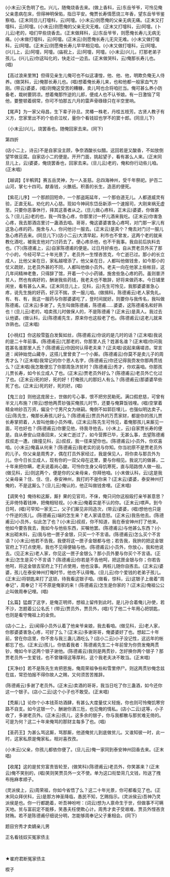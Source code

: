 <!-- { "loadSidebar": true } -->
(小末云)天色明了也。兴儿，随俺烧香去来。(做上香科，云)东岳爷爷，可怜见俺父亲患病在床，但得神明保佑，指日平安。俺贾长寿情愿烧三年香，望东岳爷爷鉴察咱。(正末同旦儿打嚏科，云)阿嚏。(小末云)则愿俺的父亲无病无痛。(正末又打嚏科，云)阿嚏。(小末云)则愿俺的父亲无灾无难。(正末又打嚏科，云)阿嚏。(卜儿云)老的，咱们早些烧香去。(正末做拜科，云)东岳爷爷，则愿俺长寿儿无病无痛。(小末做打嚏科，云)阿嚏。(正末云)则愿俺长寿儿无灾无难。(小末又做打嚏科，云)阿嚏。(正末云)则愿俺长寿儿早早相见咱。(小末又做打嚏科，云)阿嚏。(兴儿上，云)阿嚏，阿嚏。(庙祝上，云)阿嚏，阿嚏。(小末云)兴儿，打那老弟子孩儿。(兴儿云)你这叫化的，快走过一边去。(正末做哭科，云)俺那长寿儿也。(唱)

【高过浪来里煞】但得见亲生儿俺可也不似这凄惶，他、他、他，明欺负俺无人侍养。(做哭科，云)俺那长寿儿也。(唱)想着俺长寿儿来，也和他都一般家血气方刚。(带云)婆婆，(唱)则俺这受苦的糟糠，卖儿呵也合将咱拦当。俺可甚么养小防备老，栽树要阴凉。想着俺那忤逆的儿郎，便成人也不认爷娘。有一日激恼了穹他，要整顿着纲常，你可不怕那五六月的雷声骨碌碌只在半空里响。

【尾声】为一家父母昌，生下辈子孙旦。灵椿一株老，丹桂五枝芳。古贤人教子有义方，您家里出不的个伯俞泣杖，量你个看钱奴也学不的窦十郎。(同旦儿下)

（小末云)兴儿，烧罢香也。随俺回家去来。(同下)

第四折

(店小二上，诗云)不是自家没主顾，争奈酒酸长似醋。这回若是又酸香，不如放倒望竿做豆腐。自家店小二的便是。开开门面，挑起望子，看有甚么人来。(正末同旦儿上，云)婆婆，俺烧罢香也，回家去来。(旦儿云)老的，俺和你行动些儿咱。(正末唱)

【越调】【半鹌鹑】赛五岳灵神，为一人圣慈。总四海神州，受千年祭祀。护百二山河，掌七十四司。献香钱，火醮纸。积善的长生，造恶的便死。

【紫花儿序】一个那颜回短命，一个那盗跖延年，一个那伯道无儿。人都道威灵有验，正直无私，劝化的人心慈。现如今神祠东岱岳新添一个速报司，大刚来祸无虚至。只要你恶事休行，择其这善者从之。(旦儿做心疼科，正末云)婆婆，你做甚么？(旦儿云)老的也，我一阵急心疼，你那里讨一杯儿酒来我吃。(正末云)你害急心疼，我去那酒店里讨一蛊酒去咱。哥哥，俺这婆婆害急心疼呵，对门那一家儿有这急心疼的药，施舍与人，你问他讨一服去。(正末云)是真个？俺去对门讨一服儿急心疼药去来。(同旦儿下)(店小二云)大清早起，利市也不曾发，这两个老的就来教化酒吃，被我支他对门讨药去了。便心疼杀他，也不干我事。我自前后执料去也。(下)(陈德甫上，云)自家陈德甫的便是。过日月好疾也，自从贾老员外买了那个小的，今经可早二十年光景了。老员外一生悭吝苦克，今亡逝已过。那小的长立成人，比他父亲在日，家私越增添了。他父亲在日，人都叫他做钱舍，如今那小的仗义疏财，比老员外甚的不同，人都叫他做小员外。老夫一向在他家上些帐目，这几年间精神老惫，只得辞了馆，开着一个小小药铺，施舍些急心疼的药。虽则普济贫人，然也有病好的，酬谢我些药钱，我老夫也不敢辞，好将来做药本。今日铺里闲坐，看有甚么人来。(正末同旦儿上，见科，云)先生可怜见，我那婆婆害急心疼，说先生施的好药，好汉不揣，求一服儿咱。(做揖科，陈德甫云)老人家免礼。有、有、有，我这一服药与你那婆婆吃了，登时间就好。则要你与我传名，我叫做陈德甫。(正末云)多谢了。先生叫做陈德甫，陈德甫……婆婆，这陈德甫名和好熟也！(旦儿云)老的，咱卖孩儿时做保人的，不是陈德甫？(正末云)是真人。我过去认他婆。(做认科，云)陈德甫先生，原来你也这般老了也。(陈德甫云)这老儿就来诈熟也。(正末唱)

【小桃红】你这般雪盔白发鬓如丝，(陈德甫云)你说的是几时的话？(正末唱)我说的是二十年前事。(陈德甫云)兀那老的，你那里人氏？姓甚名谁？(正末唱)你问我姓甚名谁那里人氏？(陈德甫云)你因何认得老夫来？(正夫唱)说起来痛嗟咨。常言道：闻钟始觉山藏寺，这搭儿里曾卖了一个小厮。(陈德甫云)你莫不是卖儿子的周秀才么？(正末唱)我常记的你个恩人名字，(陈德甫云)你还记得我赍发你那两贯钱么？(正末唱)我怎敢便忘了你那周急济贫时？(陈德甫云)秀才，你欢喜咱。你那孩儿贾长寿，如今长立成人了也。(正末云)贾老员外好么？(陈德甫云)老员外亡化过了也。(正末云)死的好，死的好！打俺孩儿的那妇人有么？(陈德甫云)那婆婆早些死了也。(正末云)死的好，死的好。(唱)

【鬼三台】则他这庞居士，世做的亏心事，恨不把穷民勒死。满口假悲慈，可曾有半文儿布施？(带云)想他两贯钞强买俺孩儿时节，还要与俺算饭钱哩。(唱)空掌着精金响钞百万资，偏没个寸男尺女为继嗣。俺倒不如郭巨埋儿，也强似明达卖子。(云)陈先生，俺那长寿孩儿好么？(陈德甫云)贾员外的万贯家财，都是你的孩儿贾长寿掌把着，人皆叫他做小员外哩。(正末云)陈先生可怜见，着俺那孩儿来厮见一面，可也好也？(陈德甫云)你要见他，待我寻他去。(小末上，云)自家贾长寿的便是。自从泰安山烧香回来，父亲亡逝过了，如今营葬已毕，无甚么事，去望陈德甫叔叔走一遭。(做撞见科，云)叔叔，我一径来望你也。(陈德甫云)小员外，你欢喜咱。(小末云)俺喜从何来？(陈德甫云)我老实的说与你知。你当初原不是贾老员外的儿子。你父亲是周秀才，偶在打员外家经过，我是保见人，将你卖与那员外为儿。你今日长立成人，现有你的一双父母在这里，要与你相见。我说兀的做甚，二十年来把你瞒，老夫说着尚心酸。可怜你生身父母饥寒死，直与陌路傍人做一般。(做见科，云)则这两个，便是你的父亲母亲，你拜他咱。(小末做认科，云)这是我父亲母亲？住、住、住，泰安神州，我打的不是你来？(正末云)婆婆，泰安神州打俺的，不是这厮么？(旦儿云)俺认的，他正叫做钱舍哩。(正末唱)

【调笑令】俺待和这厮，厮扌果的见官司，不俫，俺只问你这般殴打亲爷甚意思？无非倚恃着钱神，把俺相轻视。(小末云)俺着实是不认的你。(正末云)噤声。到今日呵，(唱)可早知一家无二，父子们厮见非同造次，(带云)婆婆，(唱)想他也只是个忤逆的孩儿。(陈德甫云)端的怎生来？老人家请息怒。(正末云)我告他去。(陈德甫云)小员外，似此怎了也？(小末云)叔叔，你不知道，我在泰安神州打了他来。他如今要告我去，我如今与他些东西，买嘱他罢。(陈德甫云)与他甚么东西？(小末出砌末科，云)我与他一匣子金银，只买一个不言语。(陈德甫云)怎么买个不言语？(小末云)他若不告我，我便将这一匣子金银都与他；若告我，我拚的把这金银官府上下打点使用，我也不见得便输与他。(陈德甫云)小员外，你放心，我和他说去。(见正末云)老人家，你见这一匣子金银么？那小员外要与你买个不言语。(正末云)怎生是买个不言语？(陈德甫云)你若是不告他呵，把这匣金银与你；你若告他呵，将这金银去官府上下打点使用，他也没事。两桩儿随你自拣去。(正末云)婆婆，孩儿在泰安神州打俺时节，他也不认得俺。(旦儿云)你个爱钱的老弟子孩儿。(正末云)将钥匙来打了这锁，待我看这银子咱。(做看，惊科，云)这银子上凿着"周奉记"，周奉记？可不原是俺家的来！(陈德甫云)怎生是你家的？(正末云)俺祖公公止叫做周奉记哩。(唱)

【幺篇】猛觑了这字，是俺正明师，想祖上留传到此时。是儿孙合着俺儿孙使，若不沙，怎题着公公名氏！(带云)贾员外，贾员外，(唱)亏了他二十年用心把钥匙，也则是看守俺祖上的金赀。

(店小二上，云)闻得小员外认着了他亲爷亲娘，我去看咱。(做见科，云)老人家，你那婆婆害急心疼，可好了么？(正末云)多谢哥哥，俺婆婆好了也。想起二十年前，曾在你店里，你不舍与我三蛊儿酒吃么？(店小二云)小子没记性，这远年的帐都忘了也。(正末云)孩儿，你依着我者：陈德甫先生二十年前曾为你赍发俺两贯钞，俺如今半这两个银子谢他。(陈德甫云)我则是两贯钞，怎好换你两个银子？那贾老员外一生爱钱，也不曾赚得这等厚利，这个我老夫决不敢当。(正末唱)

【天净纱】若不是陈先生肯把恩施，俺周荣祖争些和雪里停尸。则这两贯钞俺念兹在兹，常恐怕报不得你故人之赐，又何须苦苦推辞。

(陈德甫云)多谢了老员外。(正末云)卖酒的哥哥，我当日吃了你三蛊酒，如今还你这一个银子。(店小二云)这个小子也不敢受。(正末唱)

【秃厮儿】论你个小本钱茶坊酒肆，有甚么大度量仗义轻施，你也则可怜俺饥寒穷路不自支。如今这银一个，酬谢你酒三卮，也见俺的情私。(店小二云)这等，小子收了，多谢老员外。(正末云)孩儿，这多余的银子，你与我都散与那贫难无倚的。可是为何？这二十年来俺骂的那财主每多了也。(唱)

【圣药王】为甚么骂这厮，骂那厮，他道俺贫儿到底做贫儿。又谁知彼一时，此一时，这家私原是俺家私，相对喜孜孜。

(小末云)父亲，你孩儿都依你便了。(旦儿云)俺一家同到泰安神州回香去来。(正末唱)

【收尾】这的是贫穷富贵皆轮至，(做笑科)(陈德甫云)老员外，你笑甚来？(正末云)俺不笑别的，(唱)笑则笑贾员外一文不使。单为这口衔垫背几文钱，险送了拽布拖麻孝顺子。

(灵派侯上，云)周荣祖，你如今省悟了么？这二十年光景，你可都看见了也。(正末同众拜伏科，云)是那方神圣降临，愚民不知，乞赐指示。(灵派侯云)吾神乃灵派侯是也。你一行都跪着，听吾神吩咐：(词云)想为人禀命生于世，但做事不可瞒天地。贫与富前定不能移，笑愚夫枉使欺心计。周秀才卖子受艰难，贾员外悭吝贪财贿。若不是陈德甫仔细说分明，怎能够周奉记父子重相会。(同下)

题目穷秀才卖嫡亲儿男

正名看钱奴买冤家债主

　
　

★崔府君断冤家债主

楔子

